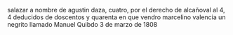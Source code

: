 salazar a nombre de agustin daza, cuatro, por el derecho de alcañoval al 4, 4 deducidos de doscentos y quarenta en que vendro marcelino valencia un negrito llamado Manuel Quibdo 3 de marzo de 1808